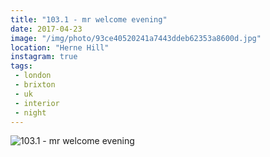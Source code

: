 ```yaml
---
title: "103.1 - mr welcome evening"
date: 2017-04-23
image: "/img/photo/93ce40520241a7443ddeb62353a8600d.jpg"
location: "Herne Hill"
instagram: true
tags:
 - london
 - brixton
 - uk
 - interior
 - night
---
```


![103.1 - mr welcome evening](/img/photo/93ce40520241a7443ddeb62353a8600d.jpg)

